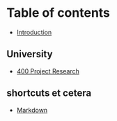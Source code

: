 # Table of contents

* [Introduction](README.md)

## University <a id="uni"></a>

* [400 Project Research](uni/400-project-research.md)

## shortcuts et cetera

* [Markdown](shortcuts-et-cetera/markdown.md)

